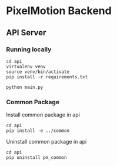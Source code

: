 # PixelMotion Backend

## API Server 

### Running locally
```
cd api
virtualenv venv
source venv/bin/activate
pip install -r requirements.txt
```

```
python main.py
```

### Common Package

Install common package in api
```
cd api
pip install -e ../common
```

Uninstall common package in api
```
cd api
pip uninstall pm_common
```